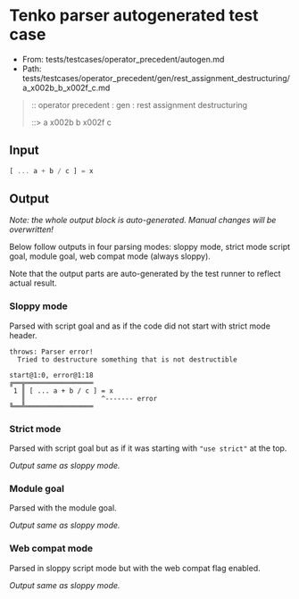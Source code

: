 # Tenko parser autogenerated test case

- From: tests/testcases/operator_precedent/autogen.md
- Path: tests/testcases/operator_precedent/gen/rest_assignment_destructuring/a_x002b_b_x002f_c.md

> :: operator precedent : gen : rest assignment destructuring
>
> ::> a x002b b x002f c

## Input


`````js
[ ... a + b / c ] = x
`````

## Output

_Note: the whole output block is auto-generated. Manual changes will be overwritten!_

Below follow outputs in four parsing modes: sloppy mode, strict mode script goal, module goal, web compat mode (always sloppy).

Note that the output parts are auto-generated by the test runner to reflect actual result.

### Sloppy mode

Parsed with script goal and as if the code did not start with strict mode header.

`````
throws: Parser error!
  Tried to destructure something that is not destructible

start@1:0, error@1:18
╔══╦═════════════════
 1 ║ [ ... a + b / c ] = x
   ║                   ^------- error
╚══╩═════════════════

`````

### Strict mode

Parsed with script goal but as if it was starting with `"use strict"` at the top.

_Output same as sloppy mode._

### Module goal

Parsed with the module goal.

_Output same as sloppy mode._

### Web compat mode

Parsed in sloppy script mode but with the web compat flag enabled.

_Output same as sloppy mode._
